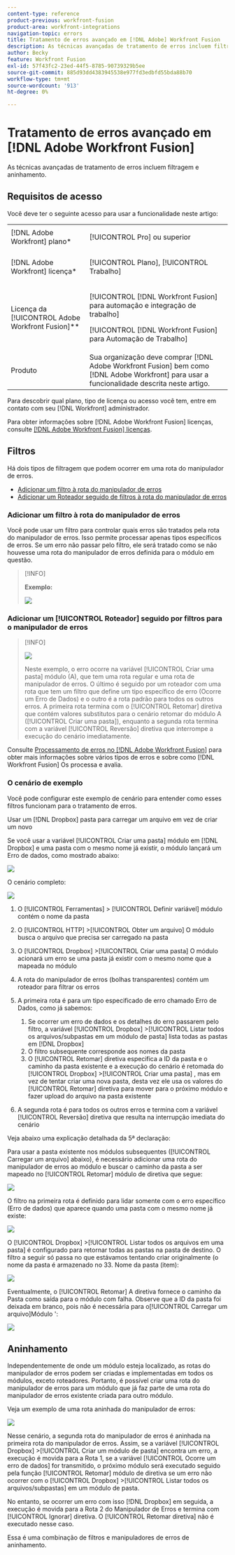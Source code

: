 ```yaml
---
content-type: reference
product-previous: workfront-fusion
product-area: workfront-integrations
navigation-topic: errors
title: Tratamento de erros avançado em [!DNL Adobe] Workfront Fusion
description: As técnicas avançadas de tratamento de erros incluem filtragem e aninhamento.
author: Becky
feature: Workfront Fusion
exl-id: 57f43fc2-23ed-44f5-8785-90739329b5ee
source-git-commit: 885d93dd4383945538e977fd3edbfd55bda88b70
workflow-type: tm+mt
source-wordcount: '913'
ht-degree: 0%

---
```


# Tratamento de erros avançado em [!DNL Adobe Workfront Fusion]

As técnicas avançadas de tratamento de erros incluem filtragem e aninhamento.

## Requisitos de acesso

Você deve ter o seguinte acesso para usar a funcionalidade neste artigo:

<table style="table-layout:auto">
 <col> 
 <col> 
 <tbody> 
  <tr> 
   <td role="rowheader">[!DNL Adobe Workfront] plano*</td> 
   <td> <p>[!UICONTROL Pro] ou superior</p> </td> 
  </tr> 
  <tr data-mc-conditions=""> 
   <td role="rowheader">[!DNL Adobe Workfront] licença*</td> 
   <td> <p>[!UICONTROL Plano], [!UICONTROL Trabalho]</p> </td> 
  </tr> 
  <tr> 
   <td role="rowheader">Licença da [!UICONTROL Adobe Workfront Fusion]**</td> 
   <td> <p>[!UICONTROL [!DNL Workfront Fusion] para automação e integração de trabalho] </p><p>[!UICONTROL [!DNL Workfront Fusion] para Automação de Trabalho]</p>  </td> 
  </tr> 
  <tr> 
   <td role="rowheader">Produto</td> 
   <td>Sua organização deve comprar [!DNL Adobe Workfront Fusion] bem como [!DNL Adobe Workfront] para usar a funcionalidade descrita neste artigo.</td> 
  </tr> 
 </tbody> 
</table>

Para descobrir qual plano, tipo de licença ou acesso você tem, entre em contato com seu [!DNL Workfront] administrador.

Para obter informações sobre [!DNL Adobe Workfront Fusion] licenças, consulte [[!DNL Adobe Workfront Fusion] licenças](../../workfront-fusion/get-started/license-automation-vs-integration.md).

## Filtros

Há dois tipos de filtragem que podem ocorrer em uma rota do manipulador de erros.

* [Adicionar um filtro à rota do manipulador de erros](#adding-a-filter-to-the-error-handler-route)
* [Adicionar um Roteador seguido de filtros à rota do manipulador de erros](#adding-a-router-followed-by-filters-to-the-error-handler)

### Adicionar um filtro à rota do manipulador de erros

Você pode usar um filtro para controlar quais erros são tratados pela rota do manipulador de erros. Isso permite processar apenas tipos específicos de erros. Se um erro não passar pelo filtro, ele será tratado como se não houvesse uma rota do manipulador de erros definida para o módulo em questão.

>[!INFO]
>
>**Exemplo:**
>
>![](assets/filter-error-handling-350x238.png)

### Adicionar um [!UICONTROL Roteador] seguido por filtros para o manipulador de erros

>[!INFO]
>
>![](assets/router-filter-error-handling-350x254.png)
>
>Neste exemplo, o erro ocorre na variável [!UICONTROL Criar uma pasta] módulo (A), que tem uma rota regular e uma rota de manipulador de erros. O último é seguido por um roteador com uma rota que tem um filtro que define um tipo específico de erro (Ocorre um Erro de Dados) e o outro é a rota padrão para todos os outros erros. A primeira rota termina com o [!UICONTROL Retomar] diretiva que contém valores substitutos para o cenário retomar do módulo A ([!UICONTROL Criar uma pasta]), enquanto a segunda rota termina com a variável [!UICONTROL Reversão] diretiva que interrompe a execução do cenário imediatamente.

Consulte [Processamento de erros no [!DNL Adobe Workfront Fusion]](../../workfront-fusion/errors/error-processing.md) para obter mais informações sobre vários tipos de erros e sobre como [!DNL Workfront Fusion] Os processa e avalia.

### O cenário de exemplo

Você pode configurar este exemplo de cenário para entender como esses filtros funcionam para o tratamento de erros.

Usar um [!DNL Dropbox] pasta para carregar um arquivo em vez de criar um novo

Se você usar a variável [!UICONTROL Criar uma pasta] módulo em [!DNL Dropbox] e uma pasta com o mesmo nome já existir, o módulo lançará um Erro de dados, como mostrado abaixo:

![](assets/dropbox-350x276.png)

O cenário completo:

![](assets/dropbox-scenario-350x190.png)

1. O [!UICONTROL Ferramentas] > [!UICONTROL Definir variável] módulo contém o nome da pasta
1. O [!UICONTROL HTTP] >[!UICONTROL Obter um arquivo] O módulo busca o arquivo que precisa ser carregado na pasta
1. O [!UICONTROL Dropbox] >[!UICONTROL Criar uma pasta] O módulo acionará um erro se uma pasta já existir com o mesmo nome que a mapeada no módulo
1. A rota do manipulador de erros (bolhas transparentes) contém um roteador para filtrar os erros
1. A primeira rota é para um tipo especificado de erro chamado Erro de Dados, como já sabemos:

   1. Se ocorrer um erro de dados e os detalhes do erro passarem pelo filtro, a variável [!UICONTROL Dropbox] >[!UICONTROL Listar todos os arquivos/subpastas em um módulo de pasta] lista todas as pastas em [!DNL Dropbox]
   1. O filtro subsequente corresponde aos nomes da pasta
   1. O [!UICONTROL Retomar] diretiva especifica a ID da pasta e o caminho da pasta existente e a execução do cenário é retomada do [!UICONTROL Dropbox] >[!UICONTROL Criar uma pasta] , mas em vez de tentar criar uma nova pasta, desta vez ele usa os valores do [!UICONTROL Retomar] diretiva para mover para o próximo módulo e fazer upload do arquivo na pasta existente

1. A segunda rota é para todos os outros erros e termina com a variável [!UICONTROL Reversão] diretiva que resulta na interrupção imediata do cenário

Veja abaixo uma explicação detalhada da 5ª declaração:

Para usar a pasta existente nos módulos subsequentes ([!UICONTROL Carregar um arquivo] abaixo), é necessário adicionar uma rota do manipulador de erros ao módulo e buscar o caminho da pasta a ser mapeado no [!UICONTROL Retomar] módulo de diretiva que segue:

![](assets/add-error-handler-route-350x113.png)

O filtro na primeira rota é definido para lidar somente com o erro específico (Erro de dados) que aparece quando uma pasta com o mesmo nome já existe:

![](assets/condition-350x327.png)

O [!UICONTROL Dropbox] >[!UICONTROL Listar todos os arquivos em uma pasta] é configurado para retornar todas as pastas na pasta de destino. O filtro a seguir só passa no que estávamos tentando criar originalmente (o nome da pasta é armazenado no 33. Nome da pasta (item):

![](assets/condition2-350x193.png)

Eventualmente, o [!UICONTROL Retomar] A diretiva fornece o caminho da Pasta como saída para o módulo com falha. Observe que a ID da pasta foi deixada em branco, pois não é necessária para o[!UICONTROL Carregar um arquivo]Módulo &#39;:

![](assets/flow-control-350x190.png)

## Aninhamento

Independentemente de onde um módulo esteja localizado, as rotas do manipulador de erros podem ser criadas e implementadas em todos os módulos, exceto roteadores. Portanto, é possível criar uma rota do manipulador de erros para um módulo que já faz parte de uma rota do manipulador de erros existente criada para outro módulo.

Veja um exemplo de uma rota aninhada do manipulador de erros:

![](assets/nested-error-handling-route-350x174.png)

Nesse cenário, a segunda rota do manipulador de erros é aninhada na primeira rota do manipulador de erros. Assim, se a variável [!UICONTROL Dropbox] >[!UICONTROL Criar um módulo de pasta] encontra um erro, a execução é movida para a Rota 1, se a variável [!UICONTROL Ocorre um erro de dados] for transmitido, o próximo módulo será executado seguido pela função [!UICONTROL Retomar] módulo de diretiva se um erro não ocorrer com o [!UICONTROL Dropbox] >[!UICONTROL Listar todos os arquivos/subpastas] em um módulo de pasta.

No entanto, se ocorrer um erro com isso [!DNL Dropbox] em seguida, a execução é movida para a Rota 2 do Manipulador de Erros e termina com [!UICONTROL Ignorar] diretiva. O [!UICONTROL Retomar diretiva] não é executado nesse caso.

Essa é uma combinação de filtros e manipuladores de erros de aninhamento.

